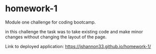 # homework-1
Module one challenge for coding bootcamp.

in this challenge the task was to take existing code and make minor changes without changing the layout of the page.

Link to deployed application:
https://jshannon33.github.io/homework-1/

